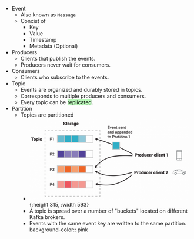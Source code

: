 - Event
    - Also known as `Message`
    - Concist of
        - Key
        - Value
        - Timestamp
        - Metadata (Optional)
- Producers
    - Clients that publish the events.
    - Producers never wait for consumers.
- Consumers
    - Clients who subscribe to the events.
- Topic
    - Events are organized and durably stored in topics.
    - Corresponds to multiple producers and consumers.
    - Every topic can be <mark style='background-color:#bbfabb'>replicated</mark>.
- Partition
    - Topics are partitioned
        - ![kafka-partition.png](../assets/kafka-partition_1683376127243_0.png){:height 315, :width 593}
        - A topic is spread over a number of "buckets" located on different Kafka brokers.
        - Events with the same event key are written to the same partition.
          background-color:: pink